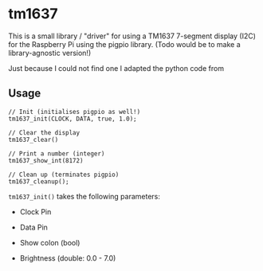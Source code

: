 # tm1637

This is a small library / "driver" for using a TM1637 7-segment display (I2C) for the Raspberry Pi using the pigpio library.
(Todo would be to make a library-agnostic version!)

Just because I could not find one I adapted the python code from 


## Usage

```
// Init (initialises pigpio as well!)
tm1637_init(CLOCK, DATA, true, 1.0);

// Clear the display
tm1637_clear()

// Print a number (integer)
tm1637_show_int(8172)

// Clean up (terminates pigpio)
tm1637_cleanup();
```

`tm1637_init()` takes the following parameters: 

- Clock Pin

- Data Pin

- Show colon (bool)

- Brightness (double: 0.0 - 7.0)

